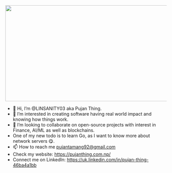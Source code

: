 <div align="center">
  <img src="https://i.imgur.com/GN7rRxC.gif" width="600" height="300"/>
</div>

- 👋 Hi, I’m @LINSANITY03 aka Pujan Thing.
- 👀 I’m interested in creating software having real world impact and knowing how things work.
- 💞️ I’m looking to collaborate on open-source projects with interest in Finance, AI/ML as well as blockchains.
- One of my new todo is to learn Go, as I want to know more about network servers 😋.
- 📫 How to reach me pujantamang92@gmail.com
- Check my website: https://pujanthing.com.np/
- Connect me on LinkedIn: https://uk.linkedin.com/in/pujan-thing-46ba4a1bb

<!---
LINSANITY03/LINSANITY03 is a ✨ special ✨ repository because its `README.md` (this file) appears on your GitHub profile.
You can click the Preview link to take a look at your changes.
--->
